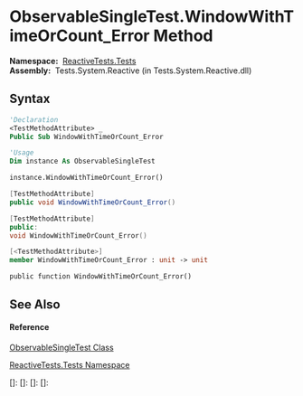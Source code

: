 # ObservableSingleTest.WindowWithTimeOrCount\_Error Method

**Namespace:**  [ReactiveTests.Tests](ReactiveTests.Tests\ReactiveTests.Tests.md)  
**Assembly:**  Tests.System.Reactive (in Tests.System.Reactive.dll)

## Syntax

```vb
'Declaration
<TestMethodAttribute> _
Public Sub WindowWithTimeOrCount_Error
```

```vb
'Usage
Dim instance As ObservableSingleTest

instance.WindowWithTimeOrCount_Error()
```

```csharp
[TestMethodAttribute]
public void WindowWithTimeOrCount_Error()
```

```c++
[TestMethodAttribute]
public:
void WindowWithTimeOrCount_Error()
```

```fsharp
[<TestMethodAttribute>]
member WindowWithTimeOrCount_Error : unit -> unit 
```

```jscript
public function WindowWithTimeOrCount_Error()
```

## See Also

#### Reference

[ObservableSingleTest Class](ObservableSingleTest\ObservableSingleTest.md)

[ReactiveTests.Tests Namespace](ReactiveTests.Tests\ReactiveTests.Tests.md)

[]: 
[]: 
[]: 
[]: 